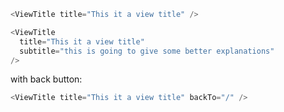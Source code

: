 ```js
<ViewTitle title="This it a view title" />
```

```js
<ViewTitle
  title="This it a view title"
  subtitle="this is going to give some better explanations"
/>
```

with back button:

```js
<ViewTitle title="This it a view title" backTo="/" />
```
